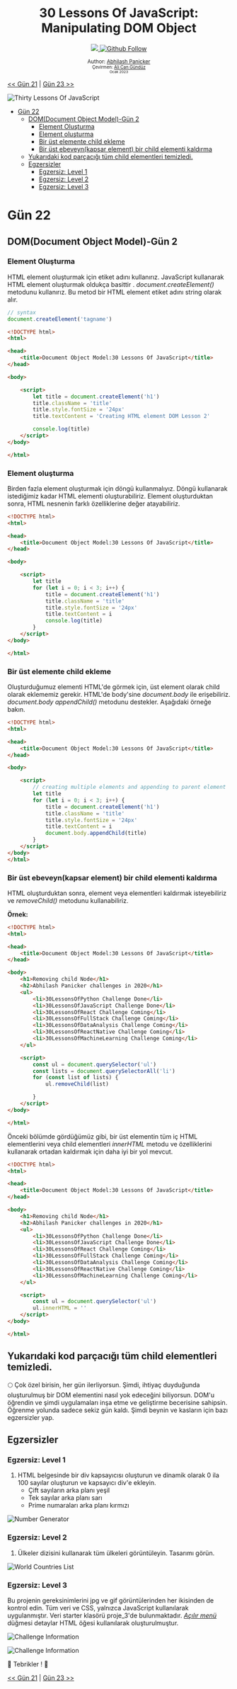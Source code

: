 <div align="center">
  <h1> 30 Lessons Of JavaScript: Manipulating DOM Object</h1>
  <a class="header-badge" target="_blank" href="https://www.linkedin.com/in/abhilash-panicker-68952b159/">
  <img src="https://img.shields.io/badge/style--5eba00.svg?label=LinkedIn&logo=linkedin&style=social">
  </a>
  <a class="header-badge" target="_blank" href="https://github.com/abpanic/">
  <img alt="Github Follow" src="https://img.shields.io/github/followers/abpanic?style=social">
  </a>


  <sub>Author:
  <a href="https://www.linkedin.com/in/abhilash-panicker-68952b159/" target="_blank">Abhilash Panicker</a><br>
<sub>Çevirmen:
  <a href="https://github.com/alicangunduz" target="_blank">Ali Can Gündüz</a><br>
  <small> Ocak 2023</small>
  </sub>

</div>

[<< Gün 21](../21_Lesson_DOM/21_Lesson_dom.md) | [Gün 23 >>](../23_Lesson_Event_listeners/23_Lesson_event_listeners.md)

![Thirty Lessons Of JavaScript](../images/21_Lesson_DOM/../../../images/banners/Lesson_1_21.png)
- [Gün 22](#gün-22)
  - [DOM(Document Object Model)-Gün 2](#domdocument-object-model-gün-2)
    - [Element Oluşturma](#element-oluşturma)
    - [Element oluşturma](#element-oluşturma-1)
    - [Bir üst elemente child ekleme](#bir-üst-elemente-child-ekleme)
    - [Bir üst ebeveyn(kapsar element) bir child elementi kaldırma](#bir-üst-ebeveynkapsar-element-bir-child-elementi-kaldırma)
  - [Yukarıdaki kod parçacığı tüm child elementleri temizledi.](#yukarıdaki-kod-parçacığı-tüm-child-elementleri-temizledi)
  - [Egzersizler](#egzersizler)
    - [Egzersiz: Level 1](#egzersiz-level-1)
    - [Egzersiz: Level 2](#egzersiz-level-2)
    - [Egzersiz: Level 3](#egzersiz-level-3)

# Gün 22

## DOM(Document Object Model)-Gün 2

### Element Oluşturma

HTML element oluşturmak için etiket adını kullanırız. JavaScript kullanarak HTML element oluşturmak oldukça basittir . _document.createElement()_ metodunu kullanırız. Bu metod bir HTML element etiket adını string olarak alır.

```js
// syntax
document.createElement('tagname')
```

```html
<!DOCTYPE html>
<html>

<head>
    <title>Document Object Model:30 Lessons Of JavaScript</title>
</head>

<body>

    <script>
        let title = document.createElement('h1')
        title.className = 'title'
        title.style.fontSize = '24px'
        title.textContent = 'Creating HTML element DOM Lesson 2'

        console.log(title)
    </script>
</body>

</html>
```

### Element oluşturma

Birden fazla element oluşturmak için döngü kullanmalıyız. Döngü kullanarak istediğimiz kadar HTML elementi oluşturabiliriz.
Element oluşturduktan sonra, HTML nesnenin farklı özelliklerine değer atayabiliriz.

```html
<!DOCTYPE html>
<html>

<head>
    <title>Document Object Model:30 Lessons Of JavaScript</title>
</head>

<body>

    <script>
        let title
        for (let i = 0; i < 3; i++) {
            title = document.createElement('h1')
            title.className = 'title'
            title.style.fontSize = '24px'
            title.textContent = i
            console.log(title)
        }
    </script>
</body>

</html>
```

### Bir üst elemente child ekleme

Oluşturduğumuz elementi HTML'de görmek için, üst element olarak child olarak eklememiz gerekir. HTML'de body'sine *document.body* ile erişebiliriz. *document.body* *appendChild()* metodunu destekler. Aşağıdaki örneğe bakın.

```html
<!DOCTYPE html>
<html>

<head>
    <title>Document Object Model:30 Lessons Of JavaScript</title>
</head>

<body>

    <script>
        // creating multiple elements and appending to parent element
        let title
        for (let i = 0; i < 3; i++) {
            title = document.createElement('h1')
            title.className = 'title'
            title.style.fontSize = '24px'
            title.textContent = i
            document.body.appendChild(title)
        }
    </script>
</body>
</html>
```

### Bir üst ebeveyn(kapsar element) bir child elementi kaldırma

HTML oluşturduktan sonra, element veya elementleri kaldırmak isteyebiliriz ve *removeChild()* metodunu kullanabiliriz.

**Örnek:**

```html
<!DOCTYPE html>
<html>

<head>
    <title>Document Object Model:30 Lessons Of JavaScript</title>
</head>

<body>
    <h1>Removing child Node</h1>
    <h2>Abhilash Panicker challenges in 2020</h1>
    <ul>
        <li>30LessonsOfPython Challenge Done</li>
        <li>30LessonsOfJavaScript Challenge Done</li>
        <li>30LessonsOfReact Challenge Coming</li>
        <li>30LessonsOfFullStack Challenge Coming</li>
        <li>30LessonsOfDataAnalysis Challenge Coming</li>
        <li>30LessonsOfReactNative Challenge Coming</li>
        <li>30LessonsOfMachineLearning Challenge Coming</li>
    </ul>

    <script>
        const ul = document.querySelector('ul')
        const lists = document.querySelectorAll('li')
        for (const list of lists) {
            ul.removeChild(list)

        }
    </script>
</body>

</html>
```

Önceki bölümde gördüğümüz gibi, bir üst elementin tüm iç HTML elementlerini veya child elementleri *innerHTML* metodu ve özelliklerini kullanarak ortadan kaldırmak için daha iyi bir yol mevcut.

```html
<!DOCTYPE html>
<html>

<head>
    <title>Document Object Model:30 Lessons Of JavaScript</title>
</head>

<body>
    <h1>Removing child Node</h1>
    <h2>Abhilash Panicker challenges in 2020</h1>
    <ul>
        <li>30LessonsOfPython Challenge Done</li>
        <li>30LessonsOfJavaScript Challenge Done</li>
        <li>30LessonsOfReact Challenge Coming</li>
        <li>30LessonsOfFullStack Challenge Coming</li>
        <li>30LessonsOfDataAnalysis Challenge Coming</li>
        <li>30LessonsOfReactNative Challenge Coming</li>
        <li>30LessonsOfMachineLearning Challenge Coming</li>
    </ul>

    <script>
        const ul = document.querySelector('ul')
        ul.innerHTML = ''
    </script>
</body>

</html>
```

Yukarıdaki kod parçacığı tüm child elementleri temizledi.
---

🌕 Çok özel birisin, her gün ilerliyorsun. Şimdi, ihtiyaç duyduğunda oluşturulmuş bir DOM elementini nasıl yok edeceğini biliyorsun. DOM'u öğrendin ve şimdi uygulamaları inşa etme ve geliştirme becerisine sahipsin. Öğrenme yolunda sadece sekiz gün kaldı. Şimdi beynin ve kasların için bazı egzersizler yap.

## Egzersizler

### Egzersiz: Level 1

1. HTML belgesinde bir div kapsayıcısı oluşturun ve dinamik olarak 0 ila 100 sayılar oluşturun ve kapsayıcı div'e ekleyin.
   - Çift sayıların arka planı yeşil
   - Tek sayılar arka planı sarı
   - Prime numaraları arka planı kırmızı

![Number Generator](../../images/projects/dom_min_project_Lesson_number_generators_2.1.png)

### Egzersiz: Level 2

1. Ülkeler dizisini kullanarak tüm ülkeleri görüntüleyin. Tasarımı görün.

![World Countries List](../../images/projects/dom_min_project_countries_aray_Lesson_2.2.png)

### Egzersiz: Level 3



Bu projenin gereksinimlerini jpg ve gif görüntülerinden her ikisinden de kontrol edin. Tüm veri ve CSS, yalnızca JavaScript kullanılarak uygulanmıştır. Veri starter klasörü proje_3'de bulunmaktadır. [*Açılır menü*](https://www.w3schools.com/tags/tag_details.asp) düğmesi detaylar HTML öğesi kullanılarak oluşturulmuştur.


![Challenge Information](../../images/projects/dom_mini_project_challenge_info_Lesson_2.3.gif)

![Challenge Information](../../images/projects/dom_mini_project_challenge_info_Lesson_2.3.png)

🎉 Tebrikler ! 🎉

[<< Gün 21](../Turkish/../21_Lesson_DOM/21_Lesson_dom.md) | [Gün 23 >>](../23_Lesson_Event_listeners/23_Lesson_event_listeners.md)